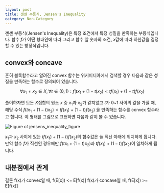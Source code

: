 ```yaml
---
layout: post
title: 젠센 부등식, Jensen's Inequality
category: Non-Category
---
```





젠센 부등식(Jensen's Inequality)은 특정 조건에서 특정 성질을 만족하는 부등식입니다.
함수 $f$가 어떤 형태인에 따라  그리고 함수 앞 숫자의 조건, $x$값에 따라 하한값을 결정할 수 있는 방정식입니다.


## convex와 concave

흔히 볼록함수라고 알려진 convex 함수는 위키피디아에서 검색할 경우 다음과 같은 성질을 만족하는 함수로 정의되어 있습니다.

$$ \forall x_1 \neq x_2 \in X, \forall t \in (0, 1): f(tx_1 + (1-t)x_2) < tf(x_1) + (1-t)f(x_2)$$

풀이하자면 모든 $X$집합의 원소 $x$ 중 $x_1$과 $x_2$가 같지않고 $t$가 0~1 사이의 값을 가질 때, 해당 수식 $f(tx_1 + (1-t)x_2) < tf(x_1) + (1-t)f(x_2)$ 을 만족하는 함수를 convex 함수라고 합니다.
이 형태를 그림으로 표현하면 다음과 같이 볼 수 있습니다.

![](/public/img/jensens_inequality_figure.JPG "Figure of jensens_inequality_figure")

$x_1$과 $x_2$ 사이에 있는 $tf(x_1) + (1-t)f(x_2)$의 함수값은 늘 직선 아래에 위치하게 됩니다.
만약 함수 $f$가 직선인 경우에만 $f(tx_1 + (1-t)x_2)$과 $tf(x_1) + (1-t)f(x_2)$이 일치하게 됩니다.

## 내분점에서 관계


결론
f(x)가 convex일 때, f(E[x]) <= E[f(x)]
f(x)가 concave일 때, f(E[x]) >= E[f(x)]
